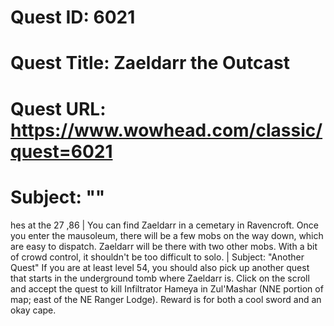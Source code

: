# Quest ID: 6021
# Quest Title: Zaeldarr the Outcast
# Quest URL: https://www.wowhead.com/classic/quest=6021
# Subject: "<Blank>"
hes at the 27 ,86 | You can find Zaeldarr in a cemetary in Ravencroft. Once you enter the mausoleum, there will be a few mobs on the way down, which are easy to dispatch. Zaeldarr will be there with two other mobs. With a bit of crowd control, it shouldn't be too difficult to solo. | Subject: "Another Quest"
If you are at least level 54, you should also pick up another quest that starts in the underground tomb where Zaeldarr is. Click on the scroll and accept the quest to kill Infiltrator Hameya in Zul'Mashar (NNE portion of map; east of the NE Ranger Lodge). Reward is for both a cool sword and an okay cape.